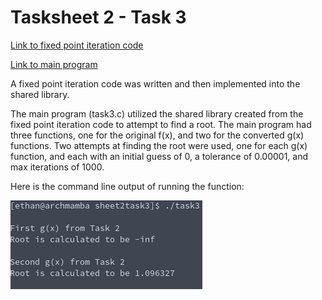 # Tasksheet 2 - Task 3

[Link to fixed point iteration code](https://github.com/ethanancell/math4610/blob/master/shared_library/src/fixed_point_iteration.c)

[Link to main program](https://github.com/ethanancell/math4610/blob/master/tasks_source/task_sheet_2/sheet2task3/task3.c)

A fixed point iteration code was written and then implemented into the shared library.

The main program (task3.c) utilized the shared library created from the fixed point iteration code to attempt to find a root. The main program had three functions, one for the original f(x), and two for the converted g(x) functions. Two attempts at finding the root were used, one for each g(x) function, and each with an initial guess of 0, a tolerance of 0.00001, and max iterations of 1000.

Here is the command line output of running the function:

![Console Output Picture](./sheet2task3/cmdoutput.png)
